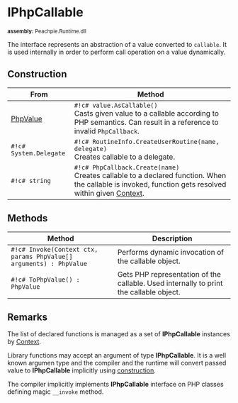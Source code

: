 # IPhpCallable

<small>**assembly:** Peachpie.Runtime.dll</small>

The interface represents an abstraction of a value converted to `callable`. It is used internally in order to perform call operation on a value dynamically.

## Construction

From | Method
---  | ---
[PhpValue](phpvalue) | `#!c# value.AsCallable()`<br/>Casts given value to a callable according to PHP semantics. Can result in a reference to invalid `PhpCallback`.
`#!c# System.Delegate` | `#!c# RoutineInfo.CreateUserRoutine(name, delegate)`<br/>Creates callable to a delegate.
`#!c# string` | `#!c# PhpCallback.Create(name)`<br/>Creates callable to a declared function. When the callable is invoked, function gets resolved within given [Context](context).

## Methods

Method | Description
---    | ---
`#!c# Invoke(Context ctx, params PhpValue[] arguments) : PhpValue` | Performs dynamic invocation of the callable object.
`#!c# ToPhpValue() : PhpValue` | Gets PHP representation of the callable. Used internally to print the callable object.

## Remarks

The list of declared functions is managed as a set of **IPhpCallable** instances by [Context](context).

Library functions may accept an argument of type **IPhpCallable**. It is a well known argumen type and the compiler and the runtime will convert passed value to **IPhpCallable** implicitly using [construction](#construction).

The compiler implicitly implements **IPhpCallable** interface on PHP classes defining magic `__invoke` method.

